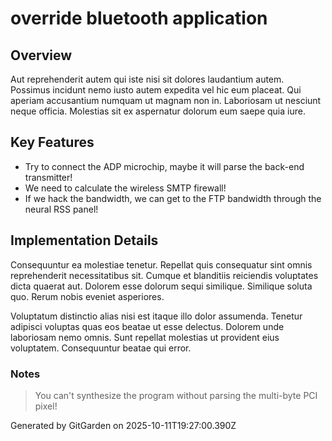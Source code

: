 # override bluetooth application

## Overview
Aut reprehenderit autem qui iste nisi sit dolores laudantium autem. Possimus incidunt nemo iusto autem expedita vel hic eum placeat. Qui aperiam accusantium numquam ut magnam non in. Laboriosam ut nesciunt neque officia. Molestias sit ex aspernatur dolorum eum saepe quia iure.

## Key Features
- Try to connect the ADP microchip, maybe it will parse the back-end transmitter!
- We need to calculate the wireless SMTP firewall!
- If we hack the bandwidth, we can get to the FTP bandwidth through the neural RSS panel!

## Implementation Details
Consequuntur ea molestiae tenetur. Repellat quis consequatur sint omnis reprehenderit necessitatibus sit. Cumque et blanditiis reiciendis voluptates dicta quaerat aut. Dolorem esse dolorum sequi similique. Similique soluta quo. Rerum nobis eveniet asperiores.
 Voluptatum distinctio alias nisi est itaque illo dolor assumenda. Tenetur adipisci voluptas quas eos beatae ut esse delectus. Dolorem unde laboriosam nemo omnis. Sunt repellat molestias ut provident eius voluptatem. Consequuntur beatae qui error.

### Notes
> You can't synthesize the program without parsing the multi-byte PCI pixel!

Generated by GitGarden on 2025-10-11T19:27:00.390Z